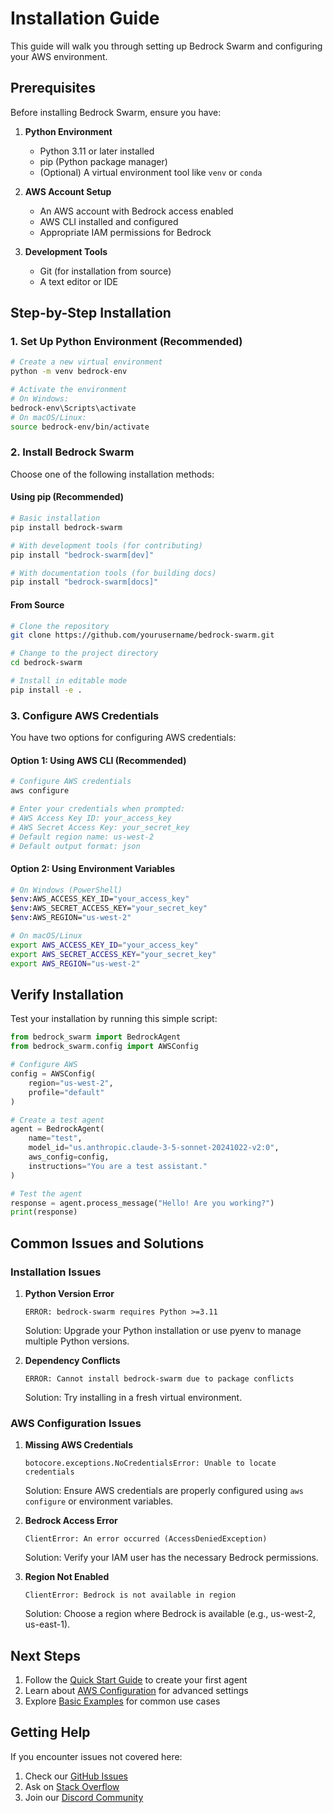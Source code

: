# Installation Guide

This guide will walk you through setting up Bedrock Swarm and configuring your AWS environment.

## Prerequisites

Before installing Bedrock Swarm, ensure you have:

1. **Python Environment**
   - Python 3.11 or later installed
   - pip (Python package manager)
   - (Optional) A virtual environment tool like `venv` or `conda`

2. **AWS Account Setup**
   - An AWS account with Bedrock access enabled
   - AWS CLI installed and configured
   - Appropriate IAM permissions for Bedrock

3. **Development Tools**
   - Git (for installation from source)
   - A text editor or IDE

## Step-by-Step Installation

### 1. Set Up Python Environment (Recommended)

```bash
# Create a new virtual environment
python -m venv bedrock-env

# Activate the environment
# On Windows:
bedrock-env\Scripts\activate
# On macOS/Linux:
source bedrock-env/bin/activate
```

### 2. Install Bedrock Swarm

Choose one of the following installation methods:

#### Using pip (Recommended)

```bash
# Basic installation
pip install bedrock-swarm

# With development tools (for contributing)
pip install "bedrock-swarm[dev]"

# With documentation tools (for building docs)
pip install "bedrock-swarm[docs]"
```

#### From Source

```bash
# Clone the repository
git clone https://github.com/yourusername/bedrock-swarm.git

# Change to the project directory
cd bedrock-swarm

# Install in editable mode
pip install -e .
```

### 3. Configure AWS Credentials

You have two options for configuring AWS credentials:

#### Option 1: Using AWS CLI (Recommended)

```bash
# Configure AWS credentials
aws configure

# Enter your credentials when prompted:
# AWS Access Key ID: your_access_key
# AWS Secret Access Key: your_secret_key
# Default region name: us-west-2
# Default output format: json
```

#### Option 2: Using Environment Variables

```bash
# On Windows (PowerShell)
$env:AWS_ACCESS_KEY_ID="your_access_key"
$env:AWS_SECRET_ACCESS_KEY="your_secret_key"
$env:AWS_REGION="us-west-2"

# On macOS/Linux
export AWS_ACCESS_KEY_ID="your_access_key"
export AWS_SECRET_ACCESS_KEY="your_secret_key"
export AWS_REGION="us-west-2"
```

## Verify Installation

Test your installation by running this simple script:

```python
from bedrock_swarm import BedrockAgent
from bedrock_swarm.config import AWSConfig

# Configure AWS
config = AWSConfig(
    region="us-west-2",
    profile="default"
)

# Create a test agent
agent = BedrockAgent(
    name="test",
    model_id="us.anthropic.claude-3-5-sonnet-20241022-v2:0",
    aws_config=config,
    instructions="You are a test assistant."
)

# Test the agent
response = agent.process_message("Hello! Are you working?")
print(response)
```

## Common Issues and Solutions

### Installation Issues

1. **Python Version Error**
   ```
   ERROR: bedrock-swarm requires Python >=3.11
   ```
   Solution: Upgrade your Python installation or use pyenv to manage multiple Python versions.

2. **Dependency Conflicts**
   ```
   ERROR: Cannot install bedrock-swarm due to package conflicts
   ```
   Solution: Try installing in a fresh virtual environment.

### AWS Configuration Issues

1. **Missing AWS Credentials**
   ```
   botocore.exceptions.NoCredentialsError: Unable to locate credentials
   ```
   Solution: Ensure AWS credentials are properly configured using `aws configure` or environment variables.

2. **Bedrock Access Error**
   ```
   ClientError: An error occurred (AccessDeniedException)
   ```
   Solution: Verify your IAM user has the necessary Bedrock permissions.

3. **Region Not Enabled**
   ```
   ClientError: Bedrock is not available in region
   ```
   Solution: Choose a region where Bedrock is available (e.g., us-west-2, us-east-1).

## Next Steps

1. Follow the [Quick Start Guide](quickstart.md) to create your first agent
2. Learn about [AWS Configuration](configuration.md) for advanced settings
3. Explore [Basic Examples](../examples/basic.md) for common use cases

## Getting Help

If you encounter issues not covered here:

1. Check our [GitHub Issues](https://github.com/yourusername/bedrock-swarm/issues)
2. Ask on [Stack Overflow](https://stackoverflow.com/questions/tagged/bedrock-swarm)
3. Join our [Discord Community](https://discord.gg/bedrock-swarm)
